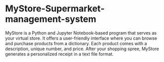 # MyStore-Supermarket-management-system
MyStore is a Python and Jupyter Notebook-based program that serves as your virtual store. It offers a user-friendly interface where you can browse and purchase products from a dictionary. Each product comes with a description, unique number, and price. After your shopping spree, MyStore generates a personalized receipt in a text file format.
